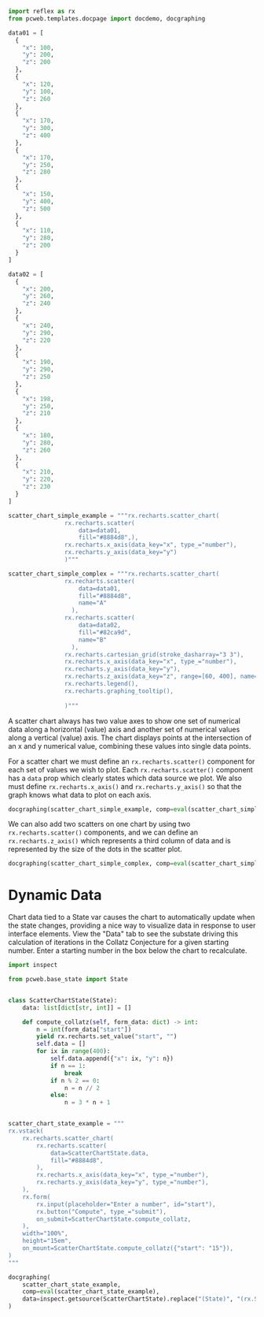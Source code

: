 ```python exec
import reflex as rx
from pcweb.templates.docpage import docdemo, docgraphing

data01 = [
  {
    "x": 100,
    "y": 200,
    "z": 200
  },
  {
    "x": 120,
    "y": 100,
    "z": 260
  },
  {
    "x": 170,
    "y": 300,
    "z": 400
  },
  {
    "x": 170,
    "y": 250,
    "z": 280
  },
  {
    "x": 150,
    "y": 400,
    "z": 500
  },
  {
    "x": 110,
    "y": 280,
    "z": 200
  }
]

data02 = [
  {
    "x": 200,
    "y": 260,
    "z": 240
  },
  {
    "x": 240,
    "y": 290,
    "z": 220
  },
  {
    "x": 190,
    "y": 290,
    "z": 250
  },
  {
    "x": 198,
    "y": 250,
    "z": 210
  },
  {
    "x": 180,
    "y": 280,
    "z": 260
  },
  {
    "x": 210,
    "y": 220,
    "z": 230
  }
]

scatter_chart_simple_example = """rx.recharts.scatter_chart(
                rx.recharts.scatter(
                    data=data01,
                    fill="#8884d8",),
                rx.recharts.x_axis(data_key="x", type_="number"), 
                rx.recharts.y_axis(data_key="y")
                )"""

scatter_chart_simple_complex = """rx.recharts.scatter_chart(
                rx.recharts.scatter(
                    data=data01,
                    fill="#8884d8",
                    name="A"
                  ),
                rx.recharts.scatter(
                    data=data02,
                    fill="#82ca9d",
                    name="B"
                  ),
                rx.recharts.cartesian_grid(stroke_dasharray="3 3"),
                rx.recharts.x_axis(data_key="x", type_="number"), 
                rx.recharts.y_axis(data_key="y"),
                rx.recharts.z_axis(data_key="z", range=[60, 400], name="score"),
                rx.recharts.legend(),
                rx.recharts.graphing_tooltip(),
                
                )"""

```

A scatter chart always has two value axes to show one set of numerical data along a horizontal (value) axis and another set of numerical values along a vertical (value) axis. The chart displays points at the intersection of an x and y numerical value, combining these values into single data points.

For a scatter chart we must define an `rx.recharts.scatter()` component for each set of values we wish to plot. Each `rx.recharts.scatter()` component has a `data` prop which clearly states which data source we plot. We also must define `rx.recharts.x_axis()` and `rx.recharts.y_axis()` so that the graph knows what data to plot on each axis.

```python eval
docgraphing(scatter_chart_simple_example, comp=eval(scatter_chart_simple_example), data =  "data01=" + str(data01))
```

We can also add two scatters on one chart by using two `rx.recharts.scatter()` components, and we can define an `rx.recharts.z_axis()` which represents a third column of data and is represented by the size of the dots in the scatter plot.

```python eval
docgraphing(scatter_chart_simple_complex, comp=eval(scatter_chart_simple_complex), data =  "data01=" + str(data01) + "&data02=" + str(data02))
```

# Dynamic Data


Chart data tied to a State var causes the chart to automatically update when the
state changes, providing a nice way to visualize data in response to user
interface elements. View the "Data" tab to see the substate driving this
calculation of iterations in the Collatz Conjecture for a given starting number.
Enter a starting number in the box below the chart to recalculate.

```python exec
import inspect

from pcweb.base_state import State


class ScatterChartState(State):
    data: list[dict[str, int]] = []

    def compute_collatz(self, form_data: dict) -> int:
        n = int(form_data["start"])
        yield rx.recharts.set_value("start", "")
        self.data = []
        for ix in range(400):
            self.data.append({"x": ix, "y": n})
            if n == 1:
                break
            if n % 2 == 0:
                n = n // 2
            else:
                n = 3 * n + 1


scatter_chart_state_example = """
rx.vstack(
    rx.recharts.scatter_chart(
        rx.recharts.scatter(
            data=ScatterChartState.data,
            fill="#8884d8",
        ),
        rx.recharts.x_axis(data_key="x", type_="number"),
        rx.recharts.y_axis(data_key="y", type_="number"),
    ),
    rx.form(
        rx.input(placeholder="Enter a number", id="start"),
        rx.button("Compute", type_="submit"),
        on_submit=ScatterChartState.compute_collatz,
    ),
    width="100%",
    height="15em",
    on_mount=ScatterChartState.compute_collatz({"start": "15"}),
)
"""
```

```python eval
docgraphing(
    scatter_chart_state_example,
    comp=eval(scatter_chart_state_example),
    data=inspect.getsource(ScatterChartState).replace("(State)", "(rx.State)"),
)
```